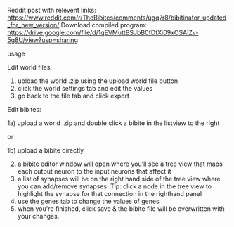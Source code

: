 Reddit post with relevent links: https://www.reddit.com/r/TheBibites/comments/ugq7r8/bibitinator_updated_for_new_version/
Download compiled program: https://drive.google.com/file/d/1qEVMuttBSJbB0fDtXi09xOSAlZv-5g8U/view?usp=sharing

usage

Edit world files:
1) upload the world .zip using the upload world file button
2) click the world settings tab and edit the values
3) go back to the file tab and click export

Edit bibites:

1a) upload a world .zip and double click a bibite in the listview to the right

or

1b) upload a bibite directly

2) a bibite editor window will open where you'll see a tree view that maps each output neuron to the input neurons that affect it
3) a list of synapses will be on the right hand side of the tree view where you can add/remove synapses. Tip: click a node in the tree view to highlight the synapse for that connection in the righthand panel
4) use the genes tab to change the values of genes
5) when you're finished, click save & the bibite file will be overwritten with your changes.

